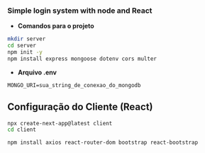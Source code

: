 ### Simple login system with node and React

- **Comandos para o projeto**

```bash
mkdir server
cd server
npm init -y
npm install express mongoose dotenv cors multer
```

- **Arquivo .env**

```env
MONGO_URI=sua_string_de_conexao_do_mongodb
```

## Configuração do Cliente (React)

```bash
npx create-next-app@latest client
cd client

npm install axios react-router-dom bootstrap react-bootstrap
```

```bash

```